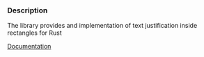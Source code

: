 ### Description

The library provides and implementation of text justification inside rectangles for Rust

[Documentation](https://docs.rs/fit_text)
